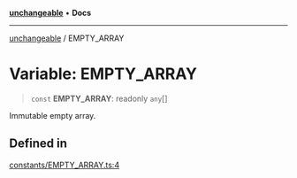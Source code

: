[**unchangeable**](../README.md) • **Docs**

***

[unchangeable](../README.md) / EMPTY\_ARRAY

# Variable: EMPTY\_ARRAY

> `const` **EMPTY\_ARRAY**: readonly `any`[]

Immutable empty array.

## Defined in

[constants/EMPTY\_ARRAY.ts:4](https://github.com/nevoland/unchangeable/blob/7e2e0733662cd884e038e5bf65b215f911ac6852/lib/constants/EMPTY_ARRAY.ts#L4)

